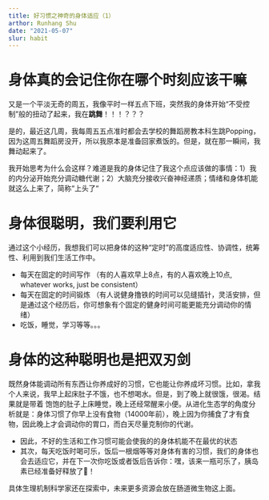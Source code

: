 ```yaml
---
title: 好习惯之神奇的身体适应（1）
arthor: Runhang Shu
date: "2021-05-07"
slur: habit
---
```


# 身体真的会记住你在哪个时刻应该干嘛

又是一个平淡无奇的周五，我像平时一样五点下班，突然我的身体开始“不受控制”般的扭动了起来，我在**跳舞**！！！？？？

是的，最近这几周，我每周五五点准时都会去学校的舞蹈房教本科生跳Popping，因为这周五舞蹈房没开，所以我原本是准备回家煮饭的。但是，就在那一瞬间，我舞动起来了。

我开始思考为什么会这样？难道是我的身体记住了我这个点应该做的事情：1）我的内分泌开始充分调动糖代谢；2）大脑充分接收兴奋神经递质；情绪和身体机能就这么上来了，简称“上头了“

# 身体很聪明，我们要利用它

通过这个小经历，我想我们可以把身体的这种“定时”的高度适应性、协调性，统筹性、利用到我们生活工作中。

- 每天在固定的时间写作 （有的人喜欢早上8点，有的人喜欢晚上10点, whatever works, just be consistent）
- 每天在固定的时间锻炼 （有人说健身撸铁的时间可以见缝插针，灵活安排，但是通过这个经历后，你可想象有个固定的健身时间可能更能充分调动你的情绪）
- 吃饭，睡觉，学习等等。。。

# 身体的这种聪明也是把双刃剑

既然身体能调动所有东西让你养成好的习惯，它也能让你养成坏习惯。比如，拿我个人来说，我早上起床肚子不饿，也不想喝水。但是，到了晚上就很饿，很渴。结果就是带着
饱饱的肚子上床睡觉，晚上还经常醒来小便。从进化生态学的角度分析就是：身体习惯了你早上没有食物（14000年前），晚上因为你捕食了才有食物，因此晚上才会调动你的胃口，而白天尽量克制你的代谢。
- 因此，不好的生活和工作习惯可能会使我的的身体机能不在最优的状态
- 其次，每天吃饭时喝可乐，饭后一根烟等等对身体有害的习惯，我们的身体也会去适应它，并在下一次你吃饭或者饭后告诉你：嘿，该来一瓶可乐了，胰岛素已经准备好释放了🤣！


具体生理机制科学家还在探索中，未来更多资源会放在肠道微生物这上面。 



